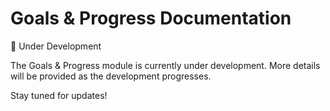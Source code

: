 # Goals & Progress Documentation

🚧 Under Development

The Goals & Progress module is currently under development. More details will be provided as the development progresses.

Stay tuned for updates!